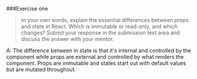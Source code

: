 ###Exercise one

>In your own words, explain the essential differences between props and state in React. Which is immutable or read-only, and which changes? Submit your response in the submission text area and discuss the answer with your mentor.

A: The difference between in state is that it's internal and controlled by the component while props are external and controlled by what renders the component. Props are immutable and states start out with default values but are mutated throughout. 
